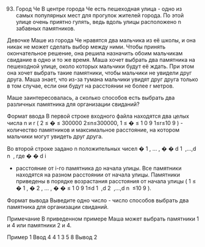 93. Город Че
В центре города Че есть пешеходная улица - одно из самых популярных мест для прогулок жителей города. По этой улице очень приятно гулять, ведь вдоль улицы расположено n забавных памятников.

Девочке Маше из города Че нравятся два мальчика из её школы, и она никак не может сделать выбор между ними. Чтобы принять окончательное решение, она решила назначить обоим мальчикам свидание в одно и то же время. Маша хочет выбрать два памятника на пешеходной улице, около которых мальчики будут её ждать. При этом она хочет выбрать такие памятники, чтобы мальчики не увидели друг друга. Маша знает, что из-за тумана мальчики увидят друг друга только в том случае, если они будут на расстоянии не более r метров.

Маше заинтересовалась, а сколько способов есть выбрать два различных памятника для организации свиданий?

Формат ввода
В первой строке входного файла находятся два целых числа n и r (
2
≤
�
≤
300000
2≤n≤300000, 
1
≤
�
≤
1
0
9
1≤r≤10 
9
 ) - количество памятников и максимальное расстояние, на котором мальчики могут увидеть друг друга.

Во второй строке задано n положительных чисел 
�
1
,
…
,
�
�
d 
1
​
 ,…,d 
n
​
 , где 
�
�
d 
i
​
  - расстояние от i-го памятника до начала улицы. Все памятники находятся на разном расстоянии от начала улицы. Памятники приведены в порядке возрастания расстояния от начала улицы (
1
≤
�
1
,
�
2
,
…
,
�
�
≤
1
0
9
1≤d 
1
​
 ,d 
2
​
 ,…,d 
n
​
 ≤10 
9
 ).

Формат вывода
Выведите одно число - число способов выбрать два памятника для организации свиданий.

Примечание
В приведенном примере Маша может выбрать памятники 1 и 4 или памятники 2 и 4.

Пример 1
Ввод
4 4
1 3 5 8
Вывод
2